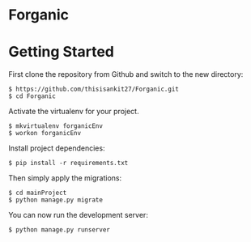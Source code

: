 # Forganic

# Getting Started

First clone the repository from Github and switch to the new directory:

    $ https://github.com/thisisankit27/Forganic.git
    $ cd Forganic
    
Activate the virtualenv for your project.

    $ mkvirtualenv forganicEnv
    $ workon forganicEnv
    
Install project dependencies:

    $ pip install -r requirements.txt
    
Then simply apply the migrations:

    $ cd mainProject
    $ python manage.py migrate
    

You can now run the development server:

    $ python manage.py runserver
